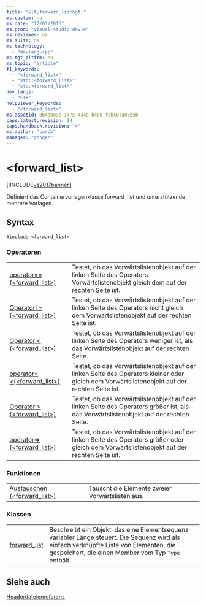 ```yaml
---
title: "&lt;forward_list&gt;"
ms.custom: na
ms.date: "12/03/2016"
ms.prod: "visual-studio-dev14"
ms.reviewer: na
ms.suite: na
ms.technology: 
  - "devlang-cpp"
ms.tgt_pltfrm: na
ms.topic: "article"
f1_keywords: 
  - "<forward_list>"
  - "std::<forward_list>"
  - "std.<forward_list>"
dev_langs: 
  - "C++"
helpviewer_keywords: 
  - "<forward_list>"
ms.assetid: 8b4ab09e-1475-434a-b4e0-fdbc07a08b5b
caps.latest.revision: 14
caps.handback.revision: "4"
ms.author: "corob"
manager: "ghogen"
---
```

# &lt;forward_list&gt;
[!INCLUDE[vs2017banner](../assembler/inline/includes/vs2017banner.md)]

Definiert das Containervorlagenklasse forward\_list und unterstützende mehrere Vorlagen.  
  
## Syntax  
  
```  
#include <forward_list>  
```  
  
### Operatoren  
  
|||  
|-|-|  
|[operator\=\= \(\<forward\_list\>\)](../Topic/operator==%20\(%3Cforward_list%3E\).md)|Testet, ob das Vorwärtslistenobjekt auf der linken Seite des Operators Vorwärtslistenobjekt gleich dem auf der rechten Seite ist.|  
|[Operator\! \= \(\<forward\_list\>\)](../Topic/operator!=%20\(%3Cforward_list%3E\).md)|Testet, ob das Vorwärtslistenobjekt auf der linken Seite des Operators nicht gleich dem Vorwärtslistenobjekt auf der rechten Seite ist.|  
|[Operator \< \(\<forward\_list\>\)](../Topic/operator%3C%20\(%3Cforward_list%3E\).md)|Testet, ob das Vorwärtslistenobjekt auf der linken Seite des Operators weniger ist, als das Vorwärtslistenobjekt auf der rechten Seite.|  
|[operator\=\<\(\<forward\_list\>\)](../Topic/operator%3C=%20\(%3Cforward_list%3E\).md)|Testet, ob das Vorwärtslistenobjekt auf der linken Seite des Operators kleiner oder gleich dem Vorwärtslistenobjekt auf der rechten Seite ist.|  
|[Operator \> \(\<forward\_list\>\)](../Topic/operator%3E%20\(%3Cforward_list%3E\).md)|Testet, ob das Vorwärtslistenobjekt auf der linken Seite des Operators größer ist, als das Vorwärtslistenobjekt auf der rechten Seite.|  
|[operator\=\>\(\<forward\_list\>\)](../Topic/operator%3E=%20\(%3Cforward_list%3E\).md)|Testet, ob das Vorwärtslistenobjekt auf der linken Seite des Operators größer oder gleich dem Vorwärtslistenobjekt auf der rechten Seite ist.|  
  
### Funktionen  
  
|||  
|-|-|  
|[Austauschen \(\<forward\_list\>\)](../Topic/swap%20\(%3Cforward_list%3E\).md)|Tauscht die Elemente zweier Vorwärtslisten aus.|  
  
### Klassen  
  
|||  
|-|-|  
|[forward\_list](../standard-library/forward-list-class.md)|Beschreibt ein Objekt, das eine Elementsequenz variabler Länge steuert.  Die Sequenz wird als einfach verknüpfte Liste von Elementen, die gespeichert, die einen Member vom Typ `Type` enthält.|  
  
## Siehe auch  
 [Headerdateienreferenz](../standard-library/cpp-standard-library-header-files.md)